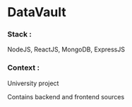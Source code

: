 # DataVault

### Stack : 
NodeJS, ReactJS, MongoDB, ExpressJS
### Context :
University project

Contains backend and frontend sources